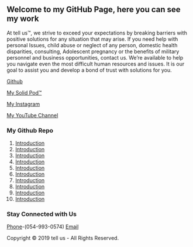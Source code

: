 ## **Welcome to my GitHub Page, here you can see my work**

At tell us™, we strive to exceed your expectations by breaking barriers with positive solutions for any situation that may arise. If you need help with personal Issues, child abuse or neglect of any person, domestic health disparities, consulting, Adolescent pregnancy or the benefits of military personnel and business opportunities, contact us. We’re available to help you navigate even the most difficult human resources and issues. It is our goal to assist you and develop a bond of trust with solutions for you.




[Github](https://github.com/yididiel7)


[My Solid Pod™](https://yididiel7.solid.community/)


[My Instagram](https://www.instagram.com/tyrone.hills2/?hl=en)


[My YouTube Channel](http://www.youtube.com/c/TyroneHillsmbw/)


### My Github Repo

01. [Introduction](https://github.com/yididiel7/yididiel7.github.io/edit/master/index.md)
02. [Introduction](https://github.com/yididiel7/yididiel7.github.io/edit/master/index.md)
03. [Introduction](https://github.com/yididiel7/yididiel7.github.io/edit/master/index.md)
04. [Introduction](https://github.com/yididiel7/yididiel7.github.io/edit/master/index.md)
05. [Introduction](https://github.com/yididiel7/yididiel7.github.io/edit/master/index.md)
06. [Introduction](https://github.com/yididiel7/yididiel7.github.io/edit/master/index.md)
07. [Introduction](https://github.com/yididiel7/yididiel7.github.io/edit/master/index.md)
08. [Introduction](https://github.com/yididiel7/yididiel7.github.io/edit/master/index.md)
09. [Introduction](https://github.com/yididiel7/yididiel7.github.io/edit/master/index.md)
10. [Introduction](https://github.com/yididiel7/yididiel7.github.io/edit/master/index.md)


### Stay Connected with Us

[Phone](612-888-5073)-(054-993-0574)
[Email](mobw4u@gmail.com)

Copyright © 2019 tell us - All Rights Reserved.


